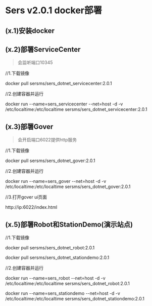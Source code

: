 # Sers v2.0.1 docker部署

## (x.1)安装docker 

## (x.2)部署ServiceCenter
>会监听端口10345

//1.下载镜像

docker pull sersms/sers_dotnet_servicecenter:2.0.1

//2.创建容器并运行

docker run --name=sers_servicecenter --net=host -d -v /etc/localtime:/etc/localtime sersms/sers_dotnet_servicecenter:2.0.1



## (x.3)部署Gover
>会开启端口6022提供http服务

//1.下载镜像

docker pull sersms/sers_dotnet_gover:2.0.1

//2.创建容器并运行

docker run --name=sers_gover --net=host -d -v /etc/localtime:/etc/localtime sersms/sers_dotnet_gover:2.0.1

//3.打开gover ui页面

http://ip:6022/index.html



## (x.5)部署Robot和StationDemo(演示站点)

//1.下载镜像

docker pull sersms/sers_dotnet_robot:2.0.1

docker pull sersms/sers_dotnet_stationdemo:2.0.1

//2.创建容器并运行

docker run --name=sers_robot --net=host -d -v /etc/localtime:/etc/localtime sersms/sers_dotnet_robot:2.0.1

docker run --name=sers_stationdemo --net=host -d -v /etc/localtime:/etc/localtime sersms/sers_dotnet_stationdemo:2.0.1
